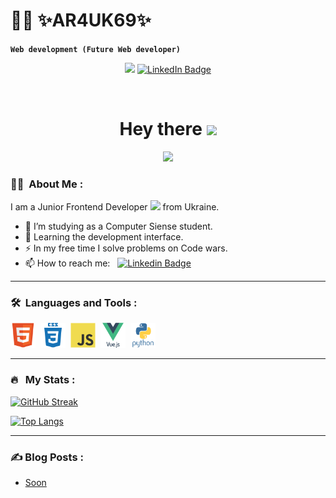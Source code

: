 # 🏄‍♂️ ✨AR4UK69✨
**`Web development (Future Web developer)`**
<p align="center">
<img src="https://media.giphy.com/media/v1.Y2lkPTc5MGI3NjExbGprZWV2MHo3bzl1ZmttNmUzczQwbWp2MHFsbDJpMXA1ZHY3YjJ6YyZlcD12MV9pbnRlcm5hbF9naWZfYnlfaWQmY3Q9Zw/KpACNEh8jXK2Q/giphy.gif"/>
<a href="https://www.linkedin.com/in/ar4uk69"><img src="https://img.shields.io/badge/LinkedIn-blue?style=for-the-badge&logo=linkedin&logoColor=white" alt="LinkedIn Badge"></a>
</p>
<p align="center">
<!-- <a href="https://www.buymeacoffee.com/ar4uk69" target="_blank"><img src="https://cdn.buymeacoffee.com/buttons/default-orange.png" alt="Buy Me A Coffee" height="41" width="174"></a>
</p> -->
<p align="center"><img src="https://komarev.com/ghpvc/?username=ar4uk69&style=flat-square&color=red" alt=""></p>

<h1 align="center">Hey there <img src="https://media.giphy.com/media/hvRJCLFzcasrR4ia7z/giphy.gif" width="40"></h1>

<p align="center"><img src="https://cdn.dribbble.com/users/1708950/screenshots/4188877/media/e93c404a9544c94b99bbc8574f7b8626.gif" height="450px"/></p>

### :woman_technologist: &nbsp;About Me :

I am a Junior Frontend Developer <img src="https://media.giphy.com/media/WUlplcMpOCEmTGBtBW/giphy.gif" width="30"> from Ukraine.

- 🔭 I’m studying as a Computer Siense student.
- 🌱 Learning the development interface.
- ⚡ In my free time I solve problems on Code wars.
- 📫 How to reach me: &nbsp; [![Linkedin Badge](https://img.shields.io/badge/-ar4uk69-blue?style=flat&logo=Linkedin&logoColor=white)](https://www.linkedin.com/in/ar4uk69)

---

### 🛠 &nbsp;Languages and Tools :

<p>
<img src="https://github.com/devicons/devicon/blob/master/icons/html5/html5-original.svg" title="HTML5" alt="HTML" width="40" height="40"/>&nbsp;
<img src="https://github.com/devicons/devicon/blob/master/icons/css3/css3-plain-wordmark.svg"  title="CSS3" alt="CSS" width="40" height="40"/>&nbsp;
<img src="https://github.com/devicons/devicon/blob/master/icons/javascript/javascript-original.svg" title="JavaScript" alt="JavaScript" width="40" height="40"/>&nbsp;
<img src="https://github.com/devicons/devicon/blob/master/icons/vuejs/vuejs-original-wordmark.svg" title="Vuejs" alt="NodeJS" width="40" height="40"/>&nbsp;
<img src="https://github.com/devicons/devicon/blob/master/icons/python/python-original-wordmark.svg" title="React" alt="React" width="40" height="40"/>&nbsp;
<!-- <img src="https://github.com/devicons/devicon/blob/master/icons/nodejs/nodejs-original-wordmark.svg" title="NodeJS" alt="NodeJS" width="40" height="40"/>&nbsp; -->
<!-- <img src="https://github.com/devicons/devicon/blob/master/icons/git/git-original-wordmark.svg" title="Git" **alt="Git" width="40" height="40"/>&nbsp;
<img src="https://github.com/devicons/devicon/blob/master/icons/react/react-original-wordmark.svg" title="React" alt="React" width="40" height="40"/>&nbsp;
<img src="https://github.com/devicons/devicon/blob/master/icons/mysql/mysql-original-wordmark.svg" title="MySQL"  alt="MySQL" width="40" height="40"/>&nbsp; -->
</p>

---

### 🔥 &nbsp; My Stats :
[![GitHub Streak](http://github-readme-streak-stats.herokuapp.com?user=ar4uk69&theme=dark&background=000000)](https://git.io/streak-stats)

[![Top Langs](https://github-readme-stats.vercel.app/api/top-langs/?username=ar4uk69&layout=compact&theme=vision-friendly-dark)](https://github.com/anuraghazra/github-readme-stats)

---

### ✍️ Blog Posts : 
- [Soon](https://www.github.com/ar4uk69)
<!-- BLOG-POST-LIST:START -->
<!-- BLOG-POST-LIST:END -->

